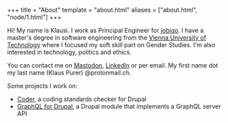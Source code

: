 +++
title = "About"
template = "about.html"
aliases = ["about.html", "node/1.html"]
+++

Hi! My name is Klausi. I work as Principal Engineer for [jobiqo](https://www.jobiqo.com). I have a master's degree in software engineering from the [Vienna University of Technology](https://www.tuwien.at/) where I focused my soft skill part on Gender Studies. I'm also interested in technology, politics and ethics.

You can contact me on <a rel="me" href="https://mastodon.social/@klausi">Mastodon</a>, [LinkedIn](https://www.linkedin.com/in/klausi/) or per email. My first name dot my last name (Klaus Purer) @protonmail.ch.

Some projects I work on:

* [Coder](https://www.drupal.org/project/coder), a coding standards checker for Drupal
* [GraphQL for Drupal](https://www.drupal.org/project/graphql), a Drupal module that implements a GraphQL server API
